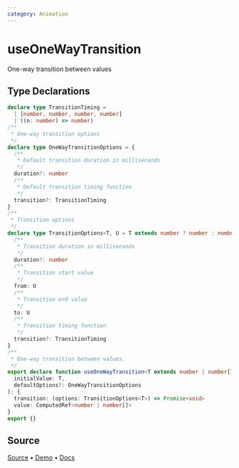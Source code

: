 ```yaml
---
category: Animation
---
```


# useOneWayTransition

One-way transition between values


<!--FOOTER_STARTS-->
## Type Declarations

```typescript
declare type TransitionTiming =
  | [number, number, number, number]
  | ((n: number) => number)
/**
 * One-way transition options
 */
declare type OneWayTransitionOptions = {
  /**
   * Default transition duration in milliseconds
   */
  duration?: number
  /**
   * Default transition timing function
   */
  transition?: TransitionTiming
}
/**
 * Transition options
 */
declare type TransitionOptions<T, U = T extends number ? number : number[]> = {
  /**
   * Transition duration in milliseconds
   */
  duration?: number
  /**
   * Transition start value
   */
  from: U
  /**
   * Transition end value
   */
  to: U
  /**
   * Transition timing function
   */
  transition?: TransitionTiming
}
/**
 * One-way transition between values.
 */
export declare function useOneWayTransition<T extends number | number[]>(
  initialValue: T,
  defaultOptions?: OneWayTransitionOptions
): {
  transition: (options: TransitionOptions<T>) => Promise<void>
  value: ComputedRef<number | number[]>
}
export {}
```

## Source

[Source](https://github.com/vueuse/vueuse/blob/main/packages/core/useOneWayTransition/index.ts) • [Demo](https://github.com/vueuse/vueuse/blob/main/packages/core/useOneWayTransition/demo.vue) • [Docs](https://github.com/vueuse/vueuse/blob/main/packages/core/useOneWayTransition/index.md)


<!--FOOTER_ENDS-->
